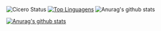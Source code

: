 ![Cicero Status](https://github-readme-stats.vercel.app/api?username=cicero95&show_icons=true)
[![Top Linguagens](https://github-readme-stats.vercel.app/api/top-langs/?username=cicero95&layout=compact)](https://github.com/anuraghazra/github-readme-stats)
![Anurag's github stats](https://github-readme-stats.vercel.app/api?username=cicero95&show_icons=true&theme=radical)

[![Anurag's github stats](https://github-readme-stats.vercel.app/api?username=cicero95)](https://github.com/anuraghazra/github-readme-stats)
